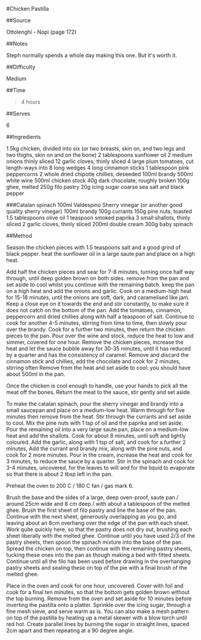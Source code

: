 #Chicken Pastilla


##Source 

Ottolenghi - Nopi (page 172)


##Notes

Steph normally spends a whole day making this one. But it's worth it.


##Difficulty

Medium


##Time

> 4 hours

##Serves

6


##Ingredients

1.5kg chicken, divided into six (or two breasts, skin on, and two legs and two thighs, skin on and on the bone)
2 tablespoons sunflower oil
2 medium onions thinly sliced
12 garlic cloves, thinly sliced
4 large plum tomatoes, cut length-ways into 8 long wedges
4 long cinnamon sticks
1 tablespoon pink peppercorns
2 whole dried chipotle chillies, deseeded
100ml brandy
500ml white wine
500ml chicken stock
40g dark chocolate, roughly broken
100g ghee, melted
250g filo pastry
20g icing sugar
coarse sea salt and black pepper

###Catalan spinach
100ml Valdespino Sherry vinegar (or another good quality sherry vinegar)
100ml brandy
100g currants
150g pine nuts, toasted
1.5 tablespoons olive oil
1 teaspoon smoked paprika
3 small shallots, thinly sliced
2 garlic cloves, thinly sliced
200ml double cream
300g baby spinach


##Method

Season the chicken pieces with 1.5 teaspoons salt and a good grind of black pepper.
heat the sunflower oil in a large saute pan and place on a high heat.

Add half the chicken pieces and sear for 7-8 minutes, turning once half way through, until deep golden brown on both sides.
remove from the pan and set aside to cool whilst you continue with the remaining batch.
keep the pan on a high heat and add the onions and garlic.
Cook on a medium-high heat for 15-18 minutes, until the onions are soft, dark, and caramelised like jam.
Keep a close eye on it towards the end and stir constantly, to make sure it does not catch on the bottom of the pan.
Add the tomatoes, cinnamon, peppercorn and dried chillies along with half a teaspoon of salt.
Continue to cook for another 4-5 minutes, stirring from time to time, then slowly pour over the brandy.
Cook for a further two minutes, then return the chicken pieces to the pan.
Pour over the wine and stock, reduce the heat to low and simmer, covered for one hour.
Remove the chicken pieces, increase the heat and let the sauce bubble away for 30-35 minutes, until it has reduced by a quarter and has the consistency of caramel.
Remove and discard the cinnamon stick and chillies, add the chocolate and cook for 2 minutes, stirring often Remove from the heat and set aside to cool: you should have about 500ml in the pan.

Once the chicken is cool enough to handle, use your hands to pick all the meat off the bones.
Return the meat to the sauce, stir gently and set aside.

To make the catalan spinach, pour the sherry vinegar and brandy into a small saucepan and place on a medium-low heat.
Warm through for five minutes then remove from the heat.
Stir through the currants and set aside to cool.
Mix the pine nuts with 1 tsp of oil and the paprika and set aside.
Pour the remaining oil into a very large saute pan, place on a medium-low heat and add the shallots.
Cook for about 8 minutes, until soft and lightly coloured.
Add the garlic, along with 1 tsp of salt, and cook for a further 2 minutes, Add the currant and brandy mix, along with the pine nuts, and cook for 2 more minutes.
Pour in the cream, increase the heat and cook for 3 minutes, to reduce the sauce by a quarter.
Stir in the spinach and cook for 3-4 minutes, uncovered, for the leaves to wilt and for the liquid to evaporate so that there is about 2 tbsp left in the pan.

Preheat the oven to 200 C / 180 C fan / gas mark 6.

Brush the base and the sides of a large, deep oven-proof, saute pan / around 25cm wide and 8 cm deep / with about a tablespoon of the melted ghee.
Brush the first sheet of filo pastry and line the base of the pan.
Continue with the next sheet, generously overlapping as you go, and leaving about an 8cm overhang over the edge of the pan with each sheet.
Work quite quickly here, so that the pastry does not dry out, brushing each sheet liberally with the melted ghee.
Continue until you have used 2/3 of the pastry sheets, then spoon the spinach mixture into the base of the pan.
Spread the chicken on top, then continue with the remaining pastry sheets, tucking these ones into the pan as though making a bed with fitted sheets.
Continue until all the filo has been used before drawing in the overhanging pastry sheets and sealing these on top of the pie with a final brush of the melted ghee.


Place in the oven and cook for one hour, uncovered.
Cover with foil and cook for a final ten minutes, so that the bottom gets golden brown without the top burning.
Remove from the oven and set aside for 10 minutes before inverting the pastilla onto a platter.
Sprinkle over the icing sugar, through a fine mesh sieve, and serve warm as is.
You can also make a mesh pattern on top of the pastilla by heating up a metal skewer with a blow torch until red hot.
Create parallel lines by burning the sugar in straight lines, spaced 2cm apart and then repeating at a 90 degree angle.


